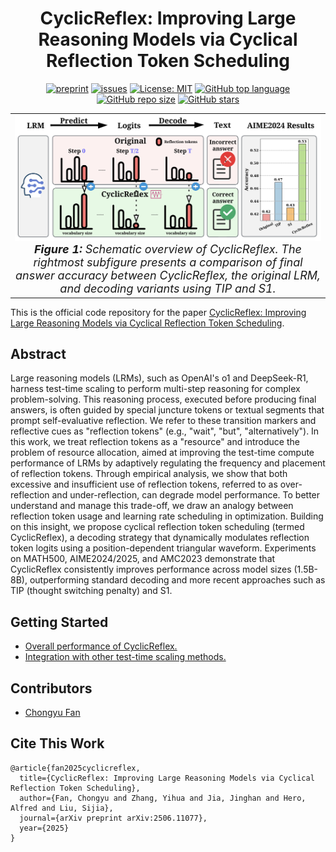 <div align='center'>
 
# CyclicReflex: Improving Large Reasoning Models via Cyclical Reflection Token Scheduling

[![preprint](https://img.shields.io/badge/arXiv-2506.11077-B31B1B)](https://arxiv.org/abs/2506.11077)
[![issues](https://img.shields.io/badge/Issues-Welcome!-yellow)](https://github.com/OPTML-Group/CyclicReflex/issues)
[![License: MIT](https://img.shields.io/badge/License-MIT-blue)](https://github.com/OPTML-Group/CyclicReflex?tab=MIT-1-ov-file)
[![GitHub top language](https://img.shields.io/github/languages/top/OPTML-Group/CyclicReflex)](https://github.com/OPTML-Group/CyclicReflex)
[![GitHub repo size](https://img.shields.io/github/repo-size/OPTML-Group/CyclicReflex)](https://github.com/OPTML-Group/CyclicReflex)
[![GitHub stars](https://img.shields.io/github/stars/OPTML-Group/CyclicReflex)](https://github.com/OPTML-Group/CyclicReflex)
</div>

<table align="center">
  <tr>
    <td align="center"> 
      <img src="Images/teaser.png" alt="Teaser" style="width: 700px;"/> 
      <br>
      <em style="font-size: 18px;">  <strong style="font-size: 18px;">Figure 1:</strong> Schematic overview of CyclicReflex. The
rightmost subfigure presents a comparison of final answer accuracy between
CyclicReflex, the original LRM, and decoding
variants using TIP and S1.</em>
    </td>
  </tr>
</table>

This is the official code repository for the paper [CyclicReflex: Improving Large Reasoning Models via Cyclical Reflection Token Scheduling](https://arxiv.org/abs/2506.11077).

## Abstract
Large reasoning models (LRMs), such as OpenAI's o1 and DeepSeek-R1, harness test-time scaling to perform multi-step reasoning for complex problem-solving. This reasoning process, executed before producing final answers, is often guided by special juncture tokens or textual segments that prompt self-evaluative reflection. We refer to these transition markers and reflective cues as "reflection tokens" (e.g., "wait", "but", "alternatively"). In this work, we treat reflection tokens as a "resource" and introduce the problem of resource allocation, aimed at improving the test-time compute performance of LRMs by adaptively regulating the frequency and placement of reflection tokens. Through empirical analysis, we show that both excessive and insufficient use of reflection tokens, referred to as over-reflection and under-reflection, can degrade model performance. To better understand and manage this trade-off, we draw an analogy between reflection token usage and learning rate scheduling in optimization. Building on this insight, we propose cyclical reflection token scheduling (termed CyclicReflex), a decoding strategy that dynamically modulates reflection token logits using a position-dependent triangular waveform. Experiments on MATH500, AIME2024/2025, and AMC2023 demonstrate that CyclicReflex consistently improves performance across model sizes (1.5B-8B), outperforming standard decoding and more recent approaches such as TIP (thought switching penalty) and S1.

## Getting Started

* [Overall performance of CyclicReflex.](Base)
* [Integration with other test-time scaling methods.](TestTimeScaling)


## Contributors
* [Chongyu Fan](https://chongyu-fan.netlify.app/)

## Cite This Work
```
@article{fan2025cyclicreflex,
  title={CyclicReflex: Improving Large Reasoning Models via Cyclical Reflection Token Scheduling},
  author={Fan, Chongyu and Zhang, Yihua and Jia, Jinghan and Hero, Alfred and Liu, Sijia},
  journal={arXiv preprint arXiv:2506.11077},
  year={2025}
}
```